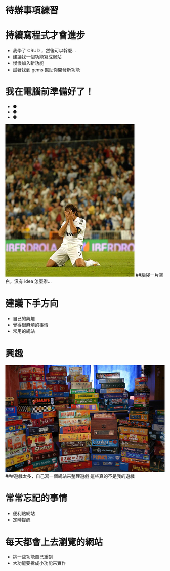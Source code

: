 <!SLIDE center transition=fade>
# 待辦事項練習 #

<!SLIDE bullets incremental>
# 持續寫程式才會進步 #

* 我學了 CRUD ，然後可以幹麼…
* 建議找一個功能寫成網站
* 慢慢加入新功能
* 試著找到 gems 幫助你開發新功能

<!SLIDE bullets incremental>
# 我在電腦前準備好了！ #

* ●
* ●
* ●

<!SLIDE center>
![doh](doh.jpg)
##腦袋一片空白，沒有 idea 怎麼辦…

<!SLIDE bullets incremental>
# 建議下手方向

* 自己的興趣
* 覺得很麻煩的事情
* 常用的網站

<!SLIDE center>
# 興趣 #

![桌上遊戲](Board-Games.jpg)
###遊戲太多，自己寫一個網站來整理遊戲
這些真的不是我的遊戲

<!SLIDE bullets incremental>
# 常常忘記的事情 #

* 便利貼網站
* 定時提醒

<!SLIDE bullets incremental>
# 每天都會上去瀏覽的網站

* 挑一些功能自己重刻
* 大功能要拆成小功能來實作